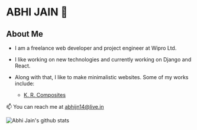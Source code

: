 # ABHI JAIN 👋

## About Me

- I am a freelance web developer and project engineer at Wipro Ltd.

- I like working on new technologies and currently working on Django and React.

- Along with that, I like to make minimalistic websites. Some of my works include:
  - <a href="https://www.krcomposites.com">K. R. Composites</a>


📫 You can reach me at <a href="mailto: abhijn14@live.in">abhijn14@live.in</a>

![Abhi Jain's github stats](https://github-readme-stats.vercel.app/api?username=abhijn14&count_private=true)

